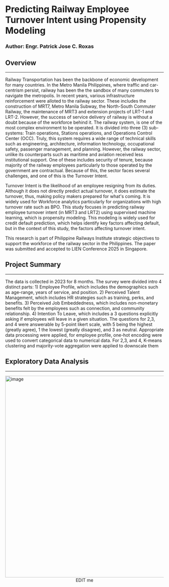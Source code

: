 # Predicting Railway Employee Turnover Intent using Propensity Modeling
### Author: Engr. Patrick Jose C. Roxas

## Overview
---
Railway Transportation has been the backbone of economic development for many countries. In the Metro Manila Philippines, where traffic and car-centrism persist, railway has been the the sandbox of many commuters to navigate the metropolis. In recent years, various infrastructure reinforcement were alloted to the railway sector. These includes the construction of MRT7, Metro Manila Subway, the North-South Commuter Railway, the maintenance of MRT3 and extension projects of LRT-1 and LRT-2. However, the success of service delivery of railway is without a doubt because of the workforce behind it. The railway system, is one of the most complex environment to be operated. It is divided into three (3) sub-systems: Train operations, Stations operations, and Operations Control Center (OCC). Truly, this system requires a wide range of technical skills such as engineering, architecture, information technology, occupational safety, passenger management, and planning. However, the railway sector, unlike its counterparts such as maritime and aviation received less institutional support. One of these includes security of tenure, because majority of the railway employees particularly to those operated by the government are contractual. Because of this, the sector faces several challenges, and one of this is the Turnover Intent. 

Turnover Intent is the likelihood of an employee resigning from its duties. Although it does not directly predict actual turnover, it does estimate the turnover, thus, making policy makers prepared for what's coming. It is widely used for Workforce analytics particularly for organizations with high turnover rate such as BPO. This study focuses in predicting railway employee turnover intent (in MRT3 and LRT2) using supervised machine learning, which is propensity modeling. This modeling is widely used for credit default prediction, which helps identify key factors affecting default, but in the context of this study, the factors affecting turnover intent.

This research is part of Philippine Railways Institute strategic objectives to support the workforce of the railway sector in the Philippines. The paper was submitted and accepted to LIEN Conference 2025 in Singapore.

## Project Summary
---
The data is collected in 2023 for 8 months. The survey were divided intro 4 distinct parts: 1) Employee Profile, which includes the demographics such as age-range, years of service, and position. 2) Perceived Talent Management, which includes HR strategies such as training, perks, and benefits. 3) Perceived Job Embeddedness, which includes non-monetary benefits felt by the employees such as connection, and community relationship. 4) Intention To Leave, which includes a 3 questions explicitly asking if employees will leave in a given situation. The questions for 2,3, and 4 were answerable by 5-point likert scale, with 5 being the highest (greatly agree), 1 the lowest (greatly disagree), and 3 as neutral. Appropriate data processing were applied, for employee profile, one-hot encoding were used to convert categorical data to numerical data. For 2,3, and 4, K-means clustering and majority-vote aggregation were applied to downscale them

## Exploratory Data Analysis
---
<img width="769" height="641" alt="image" src="https://github.com/user-attachments/assets/d62f8e26-0848-49fc-9115-b854bb705e52" />
<center>EDIT me</center>


